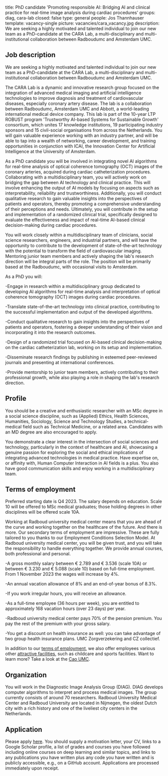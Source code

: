 title: PhD candidate 'Promoting responsible AI: Bridging AI and clinical practice for real-time image analysis during cardiac procedures'
groups: diag, cara-lab
closed: false
type: general 
people: Jos Thannhauser
template: vacancy-single
picture: vacancies/cara_vacancy.jpg
description: We are seeking a highly motivated and talented individual to join our new team as a PhD-candidate at the CARA Lab, a multi-disciplinary and multi-institutional collaboration between Radboudumc and Amsterdam UMC.

## Job description

We are seeking a highly motivated and talented individual to join our new team as a PhD-candidate at the CARA Lab, a multi-disciplinary and multi-institutional collaboration between Radboudumc and Amsterdam UMC.

The CARA Lab is a dynamic and innovative research group focused on the integration of advanced medical imaging and artificial intelligence technologies to improve diagnosis and treatment of cardiovascular diseases, especially coronary artery disease. The lab is a collaboration between Radboudumc, Amsterdam UMC and Abbott, a world-leading international medical device company. This lab is part of the 10-year LTP ROBUST program 'Trustworthy AI-based Systems for Sustainable Growth' consortium, which unites 17 knowledge institutions, 19 participating industry sponsors and 15 civil-social organisations from across the Netherlands. You will gain valuable experience working with an industry partner, and will be able to tap into a wealth of networking, career development, and training opportunities in conjunction with ICAI, the Innovation Center for Artificial Intelligence at the University of Amsterdam.

As a PhD candidate you will be involved in integrating novel AI algorithms for real-time analysis of optical coherence tomography (OCT) images of the coronary arteries, acquired during cardiac catheterization procedures. Collaborating with a multidisciplinary team, you will actively work on bridging the gap between AI technology and clinical practice. This will involve enhancing the output of AI models by focusing on aspects such as interpretability, reliability and trustworthiness. Additionally, you will conduct qualitative research to gain valuable insights into the perspectives of patients and operators, thereby promoting a comprehensive understanding of their perceptions and needs. Ultimately, you will contribute in the setup and implementation of a randomized clinical trial, specifically designed to evaluate the effectiveness and impact of real-time AI-based clinical decision-making during cardiac procedures.

You will work closely within a multidisciplinary team of clinicians, social science researchers, engineers, and industrial partners, and will have the opportunity to contribute to the development of state-of-the-art technology with the potential to transform the field of cardiovascular imaging. Mentoring junior team members and actively shaping the lab's research direction will be integral parts of the role. The position will be primarily based at the Radboudumc, with occasional visits to Amsterdam.

As a PhD you will:

-Engage in research within a multidisciplinary group dedicated to developing AI algorithms for real-time analysis and interpretation of optical coherence tomography (OCT) images during cardiac procedures.

-Translate state-of-the-art technology into clinical practice, contributing to the successful implementation and output of the developed algorithms.

-Conduct qualitative research to gain insights into the perspectives of patients and operators, fostering a deeper understanding of their vision and incorporating it into the research outcomes.

-Design of a randomized trial focused on AI-based clinical decision-making on the cardiac catheterization lab, working on its setup and implementation.

-Disseminate research findings by publishing in esteemed peer-reviewed journals and presenting at international conferences.

-Provide mentorship to junior team members, actively contributing to their professional growth, while also playing a role in shaping the lab's research direction.

## Profile

You should be a creative and enthusiastic researcher with an MSc degree in a social science discipline, such as (Applied) Ethics, Health Sciences, Humanities, Sociology, Science and Technology Studies, a technical-medical field such as Technical Medicine, or a related area. Candidates with an MD degree are also encouraged to apply.

You demonstrate a clear interest in the intersection of social sciences and technology, particularly in the context of healthcare and AI, showcasing a genuine passion for exploring the social and ethical implications of integrating advanced technologies in medical practice. Have expertise on, or affinity with, Human Computer Interaction in AI fields is a plus. You also have good communication skills and enjoy working in a multidisciplinary team. 

## Terms of employment
Preferred starting date is Q4 2023. The salary depends on education. Scale 10 will be offered to MSc medical graduates; those holding degrees in other disciplines will be offered scale 10A.

Working at Radboud university medical center means that you are ahead of the curve and working together on the healthcare of the future. And there is more. Our secondary terms of employment are impressive. These are fully tailored to you thanks to our Employment Conditions Selection Model. At Radboud university medical center, you will be given trust, and you will take the responsibility to handle everything together. We provide annual courses, both professional and personal.

-A gross monthly salary between € 2.789 and € 3.536 (scale 10A) or between € 3.230 and € 5.088 (scale 10) based on full-time employment.  
From 1 November 2023 the wages will increase by 4%.

-An annual vacation allowance of 8% and an end-of-year bonus of 8.3%.

-If you work irregular hours, you will receive an allowance.

-As a full-time employee (36 hours per week), you are entitled to approximately 168 vacation hours (over 23 days) per year.

-Radboud university medical center pays 70% of the pension premium. You pay the rest of the premium with your gross salary.

-You get a discount on health insurance as well: you can take advantage of two group health insurance plans. UMC Zorgverzekering and CZ collectief.

In addition to our [terms of employment](https://www.radboudumc.nl/werken-bij/wat-bieden-wij/arbeidsvoorwaarden), we also offer employees various other [attractive facilities](https://www.radboudumc.nl/werken-bij/wat-bieden-wij/faciliteiten), such as childcare and sports facilities. Want to learn more? Take a look at the [Cao UMC](https://www.nfu.nl/voor-umc-medewerkers/cao-universitair-medische-centra).

## Organization
You will work in the Diagnostic Image Analysis Group (DIAG). DIAG develops computer algorithms to interpret and process medical images. The group currently consists of around 70 researchers. Radboud University Medical Center and Radboud University are located in Nijmegen, the oldest Dutch city with a rich history and one of the liveliest city centers in the Netherlands. 

## Application
Please apply [here](https://www.radboudumc.nl/en/vacancies/138103-phd-candidate-promoting-responsible-ai-bridging-ai-and-clinical-practice-for-real-time-image). You should supply a motivation letter, your CV, links to a Google Scholar profile, a list of grades and courses you have followed including online courses on deep learning and similar topics, and links to any publications you have written plus any code you have written and is publicly accessible, e.g., on a GitHub account. Applications are processed immediately upon receipt. 
